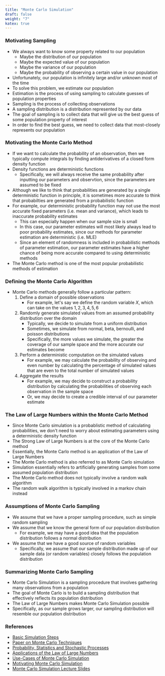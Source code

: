 ```yaml
---
title: "Monte Carlo Simulation"
draft: false
weight: "7"
katex: true
---
```


### Motivating Sampling
- We always want to know some property related to our population
	- Maybe the distribution of our population
	- Maybe the expected value of our population
	- Maybe the variance of our population
	- Maybe the probability of observing a certain value in our population
- Unfortunately, our population is infinitely large and/or unknown most of the time
- To solve this problem, we estimate our population
- Estimation is the process of using sampling to calculate guesses of population properties
- Sampling is the process of collecting observations
- A sampling distribution is a distribution represented by our data
- The goal of sampling is to collect data that will give us the best guess of some population property of interest
- In order to find the best guess, we need to collect data that most-closely represents our population

### Motivating the Monte Carlo Method
- If we want to calculate the probability of an observation, then we typically compute integrals by finding antiderivatives of a closed form density function
- Density functions are deterministic functions
	- Specifically, we will always receive the same probability after inputting our parameters and observtion, since the parameters are assumed to be fixed
- Although we like to think that probabilities are generated by a single deterministic function in principle, it is sometimes more accurate to think that probabilties are generated from a probabilistic function
- For example, our deterministic probability function may not use the most accurate fixed parameters (i.e. mean and variance), which leads to inaccurate probability estimates
	- This can especially happen when our sample size is small
	- In this case, our parameter estimates will most likely always lead to poor probability estimates, since our methods for parameter estimation are deterministic (i.e. MLE)
	- Since an element of randomness is included in probabilistic methods of parameter estimation, our parameter estimates have a higher chance of being more accurate compared to using deterministic methods
- The Monte Carlo method is one of the most popular probabilistic methods of estimation

### Defining the Monte Carlo Algorithm
- Monte Carlo methods generally follow a particular pattern:
	1. Define a domain of possible observations
		- For example, let's say we define the random variable $X$, which can take on the values $1,2,3,4,5,6$
	2. Randomly generate simulated values from an assumed probability distribution over the domain
		- Typically, we decide to simulate from a uniform distribution
		- Sometimes, we simulate from normal, beta, bernoulli, and poisson distributions
		- Specifically, the more values we simulate, the greater the coverage of our sample space and the more accurate our estimates become
	3. Perform a deterministic computation on the simulated values
		- For example, we may calculate the probability of observing and even number by calculating the percentage of simulated values that are even to the total number of simulated values
	4. Aggregate the results
		- For example, we may decide to construct a probability distribution by calculating the probabilities of observing each observation in the sample space
		- Or, we may decide to create a credible interval of our parameter estimate

### The Law of Large Numbers within the Monte Carlo Method
- Since Monte Carlo simulation is a probablistic method of calculating probabilities, we don't need to worry about estimating parameters using a deterministic density function
- The Strong Law of Large Numbers is at the core of the Monte Carlo method
- Essentially, the Monte Carlo method is an application of the Law of Large Numbers
- The Monte Carlo method is also referred to as Monte Carlo simulation
- Simulation essentially refers to artificially generating samples from some assumed population distribution
- The Monte Carlo method does not typically involve a random walk algorithm
- The random walk algorithm is typically involved in a markov chain instead

### Assumptions of Monte Carlo Sampling
- We assume that we have a proper sampling procedure, such as simple random sampling
- We assume that we know the general form of our population distribution
	- For example, we may have a good idea that the population distribution follows a normal distribution
- We assume that we have a good source of random variables
	- Specifically, we assume that our sample distribution made up of our sample data (or random variables) closely follows the population distribution

### Summarizing Monte Carlo Sampling
- Monte Carlo Simulation is a sampling procedure that involves gathering many observations from a population
- The goal of Monte Carlo is to build a sampling distribution that effectively reflects its population distribution
- The Law of Large Numbers makes Monte Carlo Simulation possible
- Specifically, as our sample grows larger, our sampling distribution will resemble our population distribution

### References
- [Basic Simulation Steps](https://stattrek.com/experiments/simulation.aspx)
- [Paper on Monte Carlo Techniques](http://pdg.lbl.gov/2009/reviews/rpp2009-rev-monte-carlo-techniques.pdf)
- [Probability, Statistics and Stochastic Processes](http://bactra.org/prob-notes/srl.pdf)
- [Applications of the Law of Large Numbers](https://pdfs.semanticscholar.org/d99e/754ed8d336cc29bd4342a196cfb1bc69bddb.pdf)
- [Use-Cases of Monte Carlo Simulation](https://www.palisade.com/risk/monte_carlo_simulation.asp)
- [Motivating Monte Carlo Simulation](https://www.quora.com/Is-there-a-reason-to-use-Monte-Carlo-when-we-already-have-a-formula)
- [Monte Carlo Simulation Lecture Slides](https://www.stat.cmu.edu/~cshalizi/statcomp/13/lectures/16/lecture-16.pdf)
